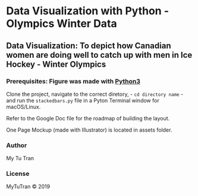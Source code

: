 # Data Visualization with Python - Olympics Winter Data

## Data Visualization: To depict how Canadian women are doing well to catch up with men in Ice Hockey - Winter Olympics

### Prerequisites: Figure was made with [Python3](https://www.python.org/)

Clone the project, navigate to the correct diretory, - `cd directory name` - and run the `stackedbars.py` file in a Pyton Terminal window for macOS/Linux.

Refer to the Google Doc file for the roadmap of building the layout.

One Page Mockup (made with Illustrator) is located in  assets folder.

### Author
My Tu Tran

### License

MyTuTran © 2019